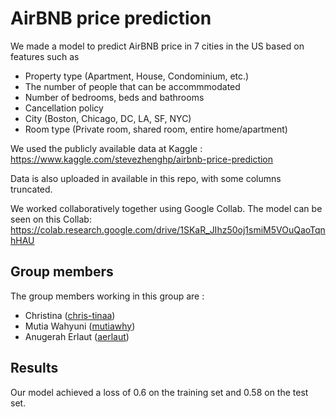 # AirBNB price prediction
We made a model to predict AirBNB price in 7 cities in the US based on  features such as
- Property type (Apartment, House, Condominium, etc.)
- The number of people that can be accommmodated
- Number of bedrooms, beds and bathrooms
- Cancellation policy
- City (Boston, Chicago, DC, LA, SF, NYC)
- Room type (Private room, shared room, entire home/apartment)

We used the publicly available data at Kaggle :
https://www.kaggle.com/stevezhenghp/airbnb-price-prediction

Data is also uploaded in available in this repo, with some columns truncated.

We worked collaboratively together using Google Collab. The model can be seen on this Collab: https://colab.research.google.com/drive/1SKaR_JIhz50oj1smiM5VOuQaoTqnhHAU

## Group members

The group members working in this group are :
- Christina ([chris-tinaa](github.com/chris-tinaa))
- Mutia Wahyuni ([mutiawhy](github.com/mutiawhy))
- Anugerah Erlaut ([aerlaut](github.com/aerlaut))

## Results
Our model achieved a loss of 0.6 on the training set and 0.58 on the test set.


